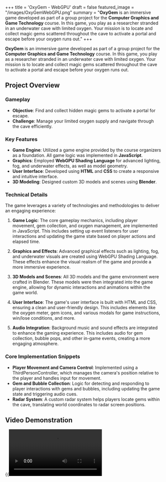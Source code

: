 +++
title = 'OxyGem - WebGPU'
draft = false
featured_image = "/images/OxyGemWebGPU.png"
summary = "**OxyGem** is an immersive game developed as part of a group project for the **Computer Graphics and Game Technology** course. In this game, you play as a researcher stranded in an underwater cave with limited oxygen. Your mission is to locate and collect magic gems scattered throughout the cave to activate a portal and escape before your oxygen runs out."
+++

**OxyGem** is an immersive game developed as part of a group project for the **Computer Graphics and Game Technology** course. In this game, you play as a researcher stranded in an underwater cave with limited oxygen. Your mission is to locate and collect magic gems scattered throughout the cave to activate a portal and escape before your oxygen runs out.

## Project Overview

### Gameplay

- **Objective**: Find and collect hidden magic gems to activate a portal for escape.
- **Challenge**: Manage your limited oxygen supply and navigate through the cave efficiently.

### Key Features

- **Game Engine**: Utilized a game engine provided by the course organizers as a foundation. All game logic was implemented in **JavaScript**.
- **Graphics**: Employed **WebGPU Shading Language** for advanced lighting, fog, and underwater effects, as well as model geometry.
- **User Interface**: Developed using **HTML** and **CSS** to create a responsive and intuitive interface.
- **3D Modeling**: Designed custom 3D models and scenes using **Blender**.

### Technical Details

The game leverages a variety of technologies and methodologies to deliver an engaging experience:

1. **Game Logic**: The core gameplay mechanics, including player movement, gem collection, and oxygen management, are implemented in JavaScript. This includes setting up event listeners for user interactions and updating the game state based on player actions and elapsed time.

2. **Graphics and Effects**: Advanced graphical effects such as lighting, fog, and underwater visuals are created using WebGPU Shading Language. These effects enhance the visual realism of the game and provide a more immersive experience.

3. **3D Models and Scenes**: All 3D models and the game environment were crafted in Blender. These models were then integrated into the game engine, allowing for dynamic interactions and animations within the game world.

4. **User Interface**: The game's user interface is built with HTML and CSS, ensuring a clean and user-friendly design. This includes elements like the oxygen meter, gem icons, and various modals for game instructions, win/lose conditions, and more.

5. **Audio Integration**: Background music and sound effects are integrated to enhance the gaming experience. This includes audio for gem collection, bubble pops, and other in-game events, creating a more engaging atmosphere.

### Core Implementation Snippets

- **Player Movement and Camera Control**: Implemented using a ThirdPersonController, which manages the camera's position relative to the player and handles input for movement.
- **Gem and Bubble Collection**: Logic for detecting and responding to player interactions with gems and bubbles, including updating the game state and triggering audio cues.
- **Radar System**: A custom radar system helps players locate gems within the cave, translating world coordinates to radar screen positions.

## Video Demonstration

{{<video src="videos/RGTI.mp4" type="video/mp4" preload="auto" >}}

